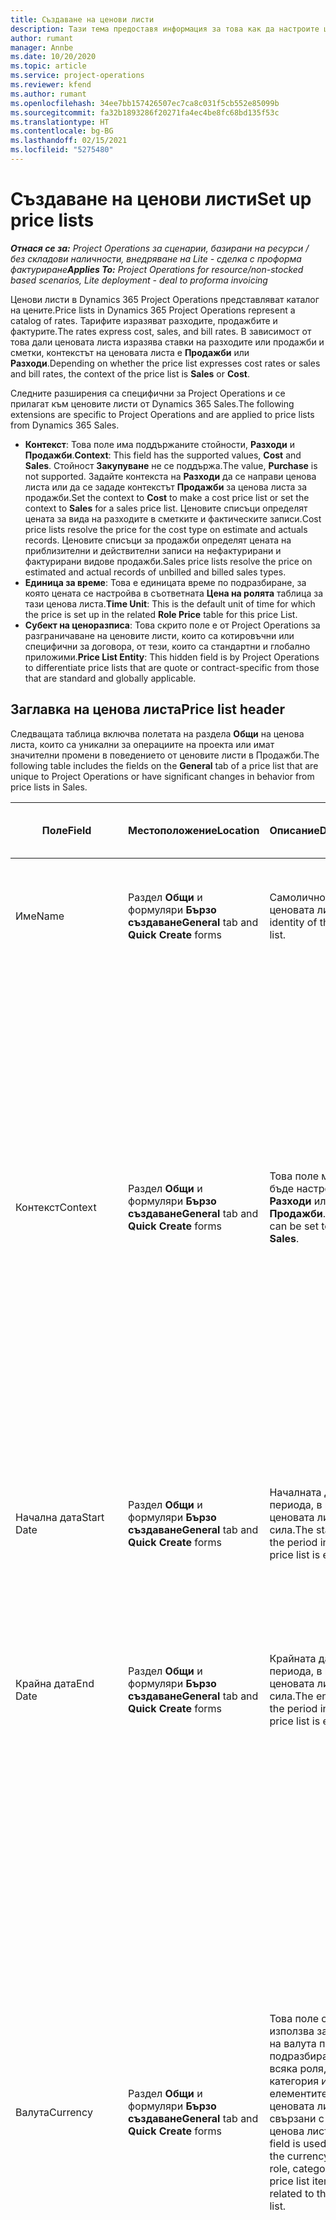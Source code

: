 ```yaml
---
title: Създаване на ценови листи
description: Тази тема предоставя информация за това как да настроите ценови листи за продажби и разходи.
author: rumant
manager: Annbe
ms.date: 10/20/2020
ms.topic: article
ms.service: project-operations
ms.reviewer: kfend
ms.author: rumant
ms.openlocfilehash: 34ee7bb157426507ec7ca8c031f5cb552e85099b
ms.sourcegitcommit: fa32b1893286f20271fa4ec4be8fc68bd135f53c
ms.translationtype: HT
ms.contentlocale: bg-BG
ms.lasthandoff: 02/15/2021
ms.locfileid: "5275480"
---
```

# <a name="set-up-price-lists"></a><span data-ttu-id="1c10f-103">Създаване на ценови листи</span><span class="sxs-lookup"><span data-stu-id="1c10f-103">Set up price lists</span></span>

<span data-ttu-id="1c10f-104">_**Отнася се за:** Project Operations за сценарии, базирани на ресурси / без складови наличности, внедряване на Lite - сделка с проформа фактуриране_</span><span class="sxs-lookup"><span data-stu-id="1c10f-104">_**Applies To:** Project Operations for resource/non-stocked based scenarios, Lite deployment - deal to proforma invoicing_</span></span>

<span data-ttu-id="1c10f-105">Ценови листи в Dynamics 365 Project Operations представляват каталог на цените.</span><span class="sxs-lookup"><span data-stu-id="1c10f-105">Price lists in Dynamics 365 Project Operations represent a catalog of rates.</span></span> <span data-ttu-id="1c10f-106">Тарифите изразяват разходите, продажбите и фактурите.</span><span class="sxs-lookup"><span data-stu-id="1c10f-106">The rates express cost, sales, and bill rates.</span></span> <span data-ttu-id="1c10f-107">В зависимост от това дали ценовата листа изразява ставки на разходите или продажби и сметки, контекстът на ценовата листа е **Продажби** или **Разходи**.</span><span class="sxs-lookup"><span data-stu-id="1c10f-107">Depending on whether the price list expresses cost rates or sales and bill rates, the context of the price list is **Sales** or **Cost**.</span></span>

<span data-ttu-id="1c10f-108">Следните разширения са специфични за Project Operations и се прилагат към ценовите листи от Dynamics 365 Sales.</span><span class="sxs-lookup"><span data-stu-id="1c10f-108">The following extensions are specific to Project Operations and are applied to price lists from Dynamics 365 Sales.</span></span>

- <span data-ttu-id="1c10f-109">**Контекст**: Това поле има поддържаните стойности, **Разходи** и **Продажби**.</span><span class="sxs-lookup"><span data-stu-id="1c10f-109">**Context**: This field has the supported values, **Cost** and **Sales**.</span></span> <span data-ttu-id="1c10f-110">Стойност **Закупуване** не се поддържа.</span><span class="sxs-lookup"><span data-stu-id="1c10f-110">The value, **Purchase** is not supported.</span></span> <span data-ttu-id="1c10f-111">Задайте контекста на **Разходи** да се направи ценова листа или да се зададе контекстът **Продажби** за ценова листа за продажби.</span><span class="sxs-lookup"><span data-stu-id="1c10f-111">Set the context to **Cost** to make a cost price list or set the context to **Sales** for a sales price list.</span></span> <span data-ttu-id="1c10f-112">Ценовите списъци определят цената за вида на разходите в сметките и фактическите записи.</span><span class="sxs-lookup"><span data-stu-id="1c10f-112">Cost price lists resolve the price for the cost type on estimate and actuals records.</span></span> <span data-ttu-id="1c10f-113">Ценовите списъци за продажби определят цената на приблизителни и действителни записи на нефактурирани и фактурирани видове продажби.</span><span class="sxs-lookup"><span data-stu-id="1c10f-113">Sales price lists resolve the price on estimated and actual records of unbilled and billed sales types.</span></span>
- <span data-ttu-id="1c10f-114">**Единица за време**: Това е единицата време по подразбиране, за която цената се настройва в съответната **Цена на ролята** таблица за тази ценова листа.</span><span class="sxs-lookup"><span data-stu-id="1c10f-114">**Time Unit**: This is the default unit of time for which the price is set up in the related **Role Price** table for this price List.</span></span>
- <span data-ttu-id="1c10f-115">**Субект на ценоразписа**: Това скрито поле е от Project Operations за разграничаване на ценовите листи, които са котировъчни или специфични за договора, от тези, които са стандартни и глобално приложими.</span><span class="sxs-lookup"><span data-stu-id="1c10f-115">**Price List Entity**: This  hidden field is by Project Operations to differentiate price lists that are quote or contract-specific from those that are standard and globally applicable.</span></span>

## <a name="price-list-header"></a><span data-ttu-id="1c10f-116">Заглавка на ценова листа</span><span class="sxs-lookup"><span data-stu-id="1c10f-116">Price list header</span></span>

<span data-ttu-id="1c10f-117">Следващата таблица включва полетата на раздела **Общи** на ценова листа, които са уникални за операциите на проекта или имат значителни промени в поведението от ценовите листи в Продажби.</span><span class="sxs-lookup"><span data-stu-id="1c10f-117">The following table includes the fields on the **General** tab of a price list that are unique to Project Operations or have significant changes in behavior from price lists in Sales.</span></span>

| <span data-ttu-id="1c10f-118">Поле</span><span class="sxs-lookup"><span data-stu-id="1c10f-118">Field</span></span> | <span data-ttu-id="1c10f-119">Местоположение</span><span class="sxs-lookup"><span data-stu-id="1c10f-119">Location</span></span> | <span data-ttu-id="1c10f-120">Описание</span><span class="sxs-lookup"><span data-stu-id="1c10f-120">Description</span></span> | <span data-ttu-id="1c10f-121">Въздействие надолу по течението</span><span class="sxs-lookup"><span data-stu-id="1c10f-121">Downstream impact</span></span> |
| --- | --- | --- | --- |
| <span data-ttu-id="1c10f-122">Име</span><span class="sxs-lookup"><span data-stu-id="1c10f-122">Name</span></span> | <span data-ttu-id="1c10f-123">Раздел **Общи** и формуляри **Бързо създаване**</span><span class="sxs-lookup"><span data-stu-id="1c10f-123">**General** tab and **Quick Create** forms</span></span> | <span data-ttu-id="1c10f-124">Самоличността на ценовата листа.</span><span class="sxs-lookup"><span data-stu-id="1c10f-124">The identity of the price list.</span></span> | <span data-ttu-id="1c10f-125">Ценовият лист се показва с тази стойност на всички страници на списъка и падащите опции.</span><span class="sxs-lookup"><span data-stu-id="1c10f-125">The price list is shown with this value on all list pages and drop-down options.</span></span>|
| <span data-ttu-id="1c10f-126">Контекст</span><span class="sxs-lookup"><span data-stu-id="1c10f-126">Context</span></span> | <span data-ttu-id="1c10f-127">Раздел **Общи** и формуляри **Бързо създаване**</span><span class="sxs-lookup"><span data-stu-id="1c10f-127">**General** tab and **Quick Create** forms</span></span> | <span data-ttu-id="1c10f-128">Това поле може да бъде настроено на **Разходи** или **Продажби**.</span><span class="sxs-lookup"><span data-stu-id="1c10f-128">This field can be set to **Cost** or **Sales**.</span></span> | <span data-ttu-id="1c10f-129">Ценоразпис, зададен на **Разходи** се използва за търсене на цената за разчети на разходите и фактически разходи.</span><span class="sxs-lookup"><span data-stu-id="1c10f-129">A price list set to **Cost** is used to look up the price for cost estimates and cost actuals.</span></span> <span data-ttu-id="1c10f-130">Ценоразпис, зададен на **Продажби** се използва за търсене на цената за разчети на продажби и действителни данни за продажби.</span><span class="sxs-lookup"><span data-stu-id="1c10f-130">A price list set to **Sales** is used to look up the price for sales estimates and sales actuals.</span></span> <span data-ttu-id="1c10f-131">Само ценови листи, които имат зададен контекст **Продажби** могат да бъдат прикачени към ценовите листи на проекти за клиенти, проектни оферти и договори за проекти.</span><span class="sxs-lookup"><span data-stu-id="1c10f-131">Only price lists that have the context set to **Sales** can be attached to project price lists for customers, project quotes, and project contracts.</span></span> |
| <span data-ttu-id="1c10f-132">Начална дата</span><span class="sxs-lookup"><span data-stu-id="1c10f-132">Start Date</span></span> | <span data-ttu-id="1c10f-133">Раздел **Общи** и формуляри **Бързо създаване**</span><span class="sxs-lookup"><span data-stu-id="1c10f-133">**General** tab and **Quick Create** forms</span></span> | <span data-ttu-id="1c10f-134">Началната дата на периода, в който е ценовата листа, е в сила.</span><span class="sxs-lookup"><span data-stu-id="1c10f-134">The start date of the period in which is price list is effective.</span></span> | <span data-ttu-id="1c10f-135">С **Крайна дата** поле, това поле се използва, за да се определи кой ценоразпис е приложим за определена прогнозна или действителна линия.</span><span class="sxs-lookup"><span data-stu-id="1c10f-135">With the **End Date** field, this field is used to determine which price list is applicable for a certain estimate or actual line.</span></span> |
| <span data-ttu-id="1c10f-136">Крайна дата</span><span class="sxs-lookup"><span data-stu-id="1c10f-136">End Date</span></span> | <span data-ttu-id="1c10f-137">Раздел **Общи** и формуляри **Бързо създаване**</span><span class="sxs-lookup"><span data-stu-id="1c10f-137">**General** tab and **Quick Create** forms</span></span> | <span data-ttu-id="1c10f-138">Крайната дата на периода, в който е ценовата листа, е в сила.</span><span class="sxs-lookup"><span data-stu-id="1c10f-138">The end date of the period in which is price list is effective.</span></span> | <span data-ttu-id="1c10f-139">С **Начална дата** поле, това поле се използва, за да се определи кой ценоразпис е приложим за определена прогнозна или действителна линия.</span><span class="sxs-lookup"><span data-stu-id="1c10f-139">With the **Start Date** field, this field is used to determine which price list is applicable for a certain estimate or actual line.</span></span> |
| <span data-ttu-id="1c10f-140">Валута</span><span class="sxs-lookup"><span data-stu-id="1c10f-140">Currency</span></span> | <span data-ttu-id="1c10f-141">Раздел **Общи** и формуляри **Бързо създаване**</span><span class="sxs-lookup"><span data-stu-id="1c10f-141">**General** tab and **Quick Create** forms</span></span> | <span data-ttu-id="1c10f-142">Това поле се използва за задаване на валута по подразбиране за всяка роля, категория или ред от елементите на ценовата листа, свързани с тази ценова листа.</span><span class="sxs-lookup"><span data-stu-id="1c10f-142">This field is used to default the currency on each role, category, or price list item line related to this price list.</span></span> | <span data-ttu-id="1c10f-143">На **Продажби** ценовите листи, ролите, категориите или редовете на елементите на ценовия списък не могат да бъдат създадени в други валути, различни от тази валута.</span><span class="sxs-lookup"><span data-stu-id="1c10f-143">On **Sales** price lists, roles, categories, or price list item lines can't be created in any currency other than this currency.</span></span> <span data-ttu-id="1c10f-144">На **Разходи** ценови листи, можете да създадете ролева ценова линия във всяка валута.</span><span class="sxs-lookup"><span data-stu-id="1c10f-144">On **Cost** price lists, you can create a role price line in any currency.</span></span> <span data-ttu-id="1c10f-145">Дефинираната тук валута се използва по подразбиране.</span><span class="sxs-lookup"><span data-stu-id="1c10f-145">The currency defined here is used as a default.</span></span> <span data-ttu-id="1c10f-146">Потребителската настройка, свързана с цените на ролите, може да замени тази стойност, за да даде възможност за настройка на цената на труда във всяка валута.</span><span class="sxs-lookup"><span data-stu-id="1c10f-146">The user setup that is related role prices can override this value to enable labor cost rate setup in any currency.</span></span> <span data-ttu-id="1c10f-147">Разходните ставки на категориите и разходите за артикули от ценоразписа могат да бъдат настроени само във валутата, дефинирана тук.</span><span class="sxs-lookup"><span data-stu-id="1c10f-147">Category cost rates and price list item costs can be set up only in the currency defined here.</span></span> |
| <span data-ttu-id="1c10f-148">Единица за време</span><span class="sxs-lookup"><span data-stu-id="1c10f-148">Time Unit</span></span> | <span data-ttu-id="1c10f-149">Раздел **Общи** и формуляри **Бързо създаване**</span><span class="sxs-lookup"><span data-stu-id="1c10f-149">**General** tab and **Quick Create** forms</span></span> | <span data-ttu-id="1c10f-150">Това поле се използва за задаване по подразбиране на единицата за време, свързани с тази ценова листа.</span><span class="sxs-lookup"><span data-stu-id="1c10f-150">This field is used to default the time unit on each role line related to this price list.</span></span> | <span data-ttu-id="1c10f-151">Тази стойност на полето се използва само за настройка на цената на свързаната роля.</span><span class="sxs-lookup"><span data-stu-id="1c10f-151">This field value is only used on related role price setup.</span></span> <span data-ttu-id="1c10f-152">На ценови листи **Разходи** и **Продажби**, можете да създадете ролева ценова линия във всяка единица за време.</span><span class="sxs-lookup"><span data-stu-id="1c10f-152">On **Cost** and **Sales** price lists, you can create a role price line in any unit of time.</span></span> <span data-ttu-id="1c10f-153">Дефинираната тук единица за време се използва по подразбиране.</span><span class="sxs-lookup"><span data-stu-id="1c10f-153">The time unit defined here is used as a default.</span></span> <span data-ttu-id="1c10f-154">Потребителската настройка, свързана с цените на ролите, може да замени тази стойност, за да даде възможност за настройка на цената на труда и стойност на сметка във всяка единица за време.</span><span class="sxs-lookup"><span data-stu-id="1c10f-154">The user setup related role prices can override this value to enable labor cost and bill rate setup in any unit of time.</span></span> |
| <span data-ttu-id="1c10f-155">Описание</span><span class="sxs-lookup"><span data-stu-id="1c10f-155">Description</span></span> | <span data-ttu-id="1c10f-156">Раздел **Общи** и формуляри **Бързо създаване**</span><span class="sxs-lookup"><span data-stu-id="1c10f-156">**General** tab and **Quick Create** forms</span></span> | <span data-ttu-id="1c10f-157">Това текстово поле ви позволява да предоставите многоредово описание на ценовата листа.</span><span class="sxs-lookup"><span data-stu-id="1c10f-157">This text field allows you to provide a multi-line description of the price list.</span></span> | <span data-ttu-id="1c10f-158">Това поле е показано в **Асоциираните** изгледи на ценовата листа в различни обекти, които имат свързани ценови листи.</span><span class="sxs-lookup"><span data-stu-id="1c10f-158">This field is shown in the **Associated** views on the price list in various entities that have related price lists.</span></span> |


[!INCLUDE[footer-include](../includes/footer-banner.md)]
